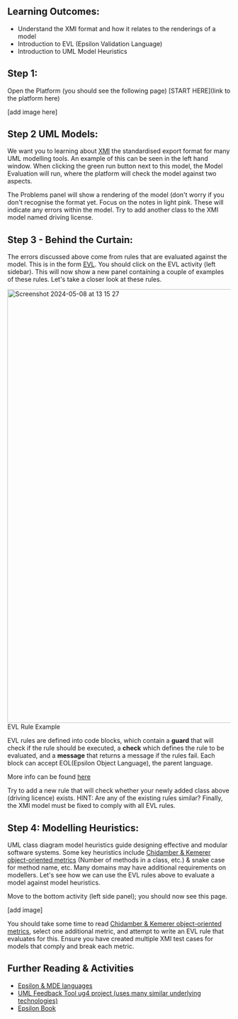 ## Learning Outcomes:
* Understand the XMI format and how it relates to the renderings of a model
* Introduction to EVL (Epsilon Validation Language)
* Introduction to UML Model Heuristics

## Step 1:
Open the Platform (you should see the following page)
[START HERE](link to the platform here)

[add image here]

## Step 2 UML Models: 
We want you to learning about [XMI](https://en.wikipedia.org/wiki/XML_Metadata_Interchange) the standardised export format for many UML modelling tools. An example of this can be seen in the left hand window. 
When clicking the green run button next to this model, the Model Evaluation will run, where the platform will check the model against two aspects. 

The Problems panel will show a rendering of the model (don't worry if you don't recognise the format yet. Focus on the notes in light pink. These will indicate any errors within the model. Try to add another class to the XMI model named driving license.

## Step 3 - Behind the Curtain:
The errors discussed above come from rules that are evaluated against the model. This is in the form [EVL](https://eclipse.dev/epsilon/doc/evl/). You should click on the EVL activity (left sidebar). This will now show a new panel containing a couple of examples of these rules. Let's take a closer look at these rules.

<img width="980" alt="Screenshot 2024-05-08 at 13 15 27" src="https://github.com/mdenet-education-competition-2023/mdenet-education-competition-2023-euanChalmers02/assets/113519226/edd316b3-58d4-41d1-b2ae-2ce9e96cda4f">
EVL Rule Example

EVL rules are defined into code blocks, which contain a **guard** that will check if the rule should be executed, a **check** which defines the rule to be evaluated, and a **message** that returns a message if the rules fail. Each block can accept EOL(Epsilon Object Language), the parent language.

More info can be found [here](https://eclipse.dev/epsilon/doc/evl/)

Try to add a new rule that will check whether your newly added class above (driving licence) exists. HINT: Are any of the existing rules similar?
Finally, the XMI model must be fixed to comply with all EVL rules. 

## Step 4: Modelling Heuristics:
UML class diagram model heuristics guide designing effective and modular software systems. Some key heuristics include [Chidamber & Kemerer object-oriented metrics](https://www.aivosto.com/project/help/pm-oo-ck.html) (Number of methods in a class, etc.) & snake case for method name, etc. Many domains may have additional requirements on modellers. Let's see how we can use the EVL rules above to evaluate a model against model heuristics.

Move to the bottom activity (left side panel); you should now see this page.

[add image]

You should take some time to read [Chidamber & Kemerer object-oriented metrics](https://www.aivosto.com/project/help/pm-oo-ck.html), select one additional metric, and attempt to write an EVL rule that evaluates for this. Ensure you have created multiple XMI test cases for models that comply and break each metric.


## Further Reading & Activities
* [Epsilon & MDE languages](https://eclipse.dev/epsilon/)
* [UML Feedback Tool ug4 project (uses many similar underlying technologies)](https://euanchalmers.s3.eu-west-1.amazonaws.com/FE/WelcomePage.html)
* [Epsilon Book](https://eclipse.dev/epsilon/doc/book/)
